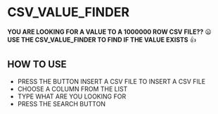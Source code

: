 # CSV_VALUE_FINDER
**YOU ARE LOOKING FOR A VALUE TO A 1000000 ROW CSV FILE??** :frowning: <br>
**USE THE CSV_VALUE_FINDER TO FIND IF THE VALUE EXISTS**  :+1:

## HOW TO USE
<ul>
  <li> PRESS THE BUTTON INSERT A CSV FILE  TO INSERT A CSV FILE</li>
  <li> CHOOSE A COLUMN FROM THE LIST</li>
  <li> TYPE WHAT ARE YOU LOOKING FOR </li>
  <li> PRESS THE SEARCH BUTTON </li>
  </ul>
